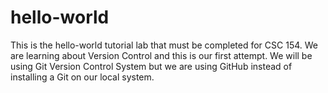 # hello-world
This is the hello-world tutorial lab that must be completed for CSC 154. 
We are learning about Version Control and this is our first attempt. We will be using Git Version Control System but we are using GitHub instead of installing a Git on our local system.
